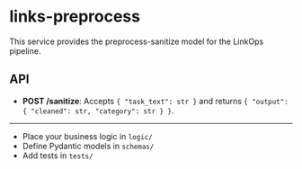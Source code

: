 # links-preprocess

This service provides the preprocess-sanitize model for the LinkOps pipeline.

## API

- **POST /sanitize**: Accepts `{ "task_text": str }` and returns `{ "output": { "cleaned": str, "category": str } }`.

---

- Place your business logic in `logic/`
- Define Pydantic models in `schemas/`
- Add tests in `tests/` 